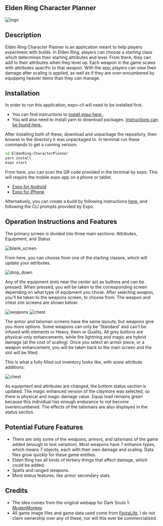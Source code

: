 ## Elden Ring Character Planner
![logo](https://i.imgur.com/U1JLw57.png)
## Description
Elden Ring Character Planner is an application meant to help players experiment with builds. In Elden Ring, players can choose a starting class which determines their starting attributes and level. From there, they can add to their attributes when they level up. Each weapon in the game scales with attributes specific to that weapon. With the app, players can view their damage after scaling is applied, as well as if they are over-encumbered by equipping heavier items than they can manage.

## Installation

In order to run this application, expo-cli will need to be installed first.
- You can find instructions to [install expo here.](https://docs.expo.dev/get-started/installation/).
- You will also need to install yarn to download packages. [Instructions can be found here.](https://classic.yarnpkg.com/lang/en/docs/install).

After installing both of these, download and unpackage the repository, then browse to the directory it was unpackaged to.
In terminal run these commands to get a running version:
```sh
cd EldenRing-CharacterPlanner
yarn install
expo start
```

From here, you can scan the QR code provided in the terminal by expo. This will require the mobile expo app on a phone or tablet. 
- [Expo for Android](https://play.google.com/store/apps/details?id=host.exp.exponent)
- [Expo for iPhone](https://apps.apple.com/ca/app/expo-go/id982107779)

Alternatively, you can create a build by following instructions [here.](https://docs.expo.dev/classic/building-standalone-apps/) and  following the CLI prompts provided by Expo.

## Operation Instructions and Features

The primary screen is divided into three main sections: Attributes, Equipment, and Status

![blank_screen](https://i.imgur.com/wYUaqTB.pngg)

From here, you can choose from one of the starting classes, which will update your attributes.

![drop_down](https://i.imgur.com/3OTm86H.png)

Any of the equipment slots near the center act as buttons and can be pressed. When pressed, you will be taken to the corresponding screen depending on what type of equipment you chose. After selecting weapon, you'll be taken to the weapons screen, to choose from. The weapon and chest slot screens are shown below:

![weapons](https://i.imgur.com/jsqdwux.png) ![chest](https://i.imgur.com/kTvktrp.png)

The armor and talisman screens have the same layouts, but weapons give you more options. Some weapons can only be 'Standard' and can't be infused with elements or Heavy, Keen or Quality. All grey buttons are physical-only enhancements, while fire lightning and magic are hybrid damage (at the cost of scaling). Once you select an armor piece, or a weapon enhancement, you will be taken back to the main screen and the slot will be filled.

This is what a fully filled out inventory looks like, with some attribute additions:

![chest](https://i.imgur.com/Amlm4jG.png)

As equipment and attributes are changed, the bottom status section is updated. The magic enhanced version of the claymore was selected, so there is physical and magic damage value. Equip load remains green because this individual has enough endurance to not become overencumbered. The effects of the talismans are also displayed in the status section.

## Potential Future Features
- There are only some of the weapons, armors, and talismans of the game added (enough to test variation). Most weapons have 7 enhance types, which means 7 objects, each with their own damage and scaling. Data files grow quickly for these game entities.
- Elden Ring has all kinds of tertiary things that affect damage, which could be added.
- Spells and ranged weapons.
- More status features, like armor secondary stats.

## Credits
- The idea comes from the original webapp for Dark Souls 1: [MugenMonkey](https://mugenmonkey.com/darksouls)
- All game image files and game data used come from [FextaLife](https://eldenring.wiki.fextralife.com/Elden+Ring+Wiki). I do not claim ownership over any of these, nor will this ever be commercialized.
